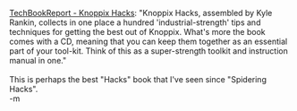 <a href="http://www.techbookreport.com/tbr0127.html">TechBookReport - Knoppix Hacks</a>: "Knoppix Hacks, assembled by Kyle Rankin, collects in one place a hundred 'industrial-strength' tips and techniques for getting the best out of Knoppix. What's more the book comes with a CD, meaning that you can keep them together as an essential part of your tool-kit. Think of this as a super-strength toolkit and instruction manual in one."
<br />
<br /><font class="comment">This is perhaps the best "Hacks" book that I've seen since "Spidering Hacks".</font>
<br />-m
<br />